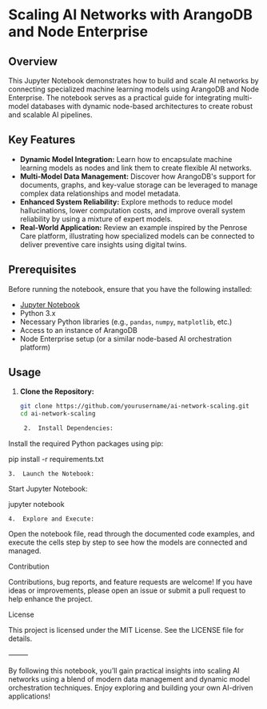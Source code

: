 # Scaling AI Networks with ArangoDB and Node Enterprise

## Overview
This Jupyter Notebook demonstrates how to build and scale AI networks by connecting specialized machine learning models using ArangoDB and Node Enterprise. The notebook serves as a practical guide for integrating multi-model databases with dynamic node-based architectures to create robust and scalable AI pipelines.

## Key Features
- **Dynamic Model Integration:** Learn how to encapsulate machine learning models as nodes and link them to create flexible AI networks.
- **Multi-Model Data Management:** Discover how ArangoDB's support for documents, graphs, and key-value storage can be leveraged to manage complex data relationships and model metadata.
- **Enhanced System Reliability:** Explore methods to reduce model hallucinations, lower computation costs, and improve overall system reliability by using a mixture of expert models.
- **Real-World Application:** Review an example inspired by the Penrose Care platform, illustrating how specialized models can be connected to deliver preventive care insights using digital twins.

## Prerequisites
Before running the notebook, ensure that you have the following installed:
- [Jupyter Notebook](https://jupyter.org/)
- Python 3.x
- Necessary Python libraries (e.g., `pandas`, `numpy`, `matplotlib`, etc.)
- Access to an instance of ArangoDB
- Node Enterprise setup (or a similar node-based AI orchestration platform)

## Usage
1. **Clone the Repository:**  
   ```bash
   git clone https://github.com/yourusername/ai-network-scaling.git
   cd ai-network-scaling

	2.	Install Dependencies:
Install the required Python packages using pip:

pip install -r requirements.txt


	3.	Launch the Notebook:
Start Jupyter Notebook:

jupyter notebook


	4.	Explore and Execute:
Open the notebook file, read through the documented code examples, and execute the cells step by step to see how the models are connected and managed.

Contribution

Contributions, bug reports, and feature requests are welcome! If you have ideas or improvements, please open an issue or submit a pull request to help enhance the project.

License

This project is licensed under the MIT License. See the LICENSE file for details.

⸻

By following this notebook, you’ll gain practical insights into scaling AI networks using a blend of modern data management and dynamic model orchestration techniques. Enjoy exploring and building your own AI-driven applications!

